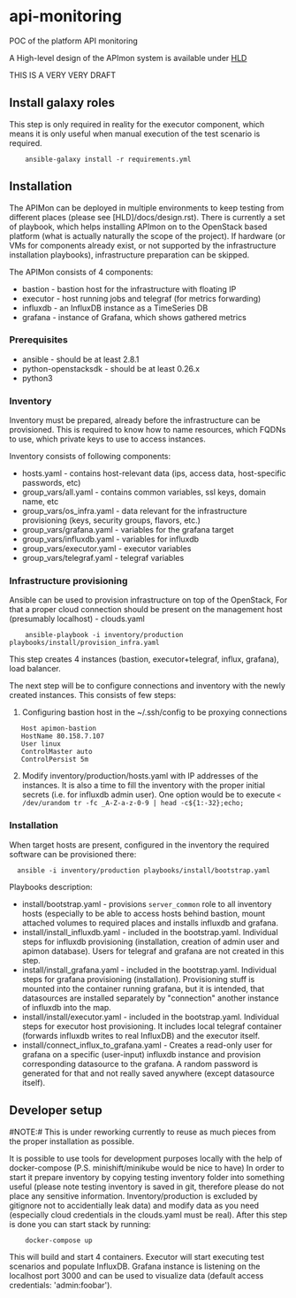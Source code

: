 # api-monitoring
POC of the platform API monitoring

A High-level design of the APImon system is available under [HLD](docs/design.rst)

THIS IS A VERY VERY DRAFT

## Install galaxy roles

This step is only required in reality for the executor component, which means it is only useful when manual execution of the test scenario is required.

```
    ansible-galaxy install -r requirements.yml
```


## Installation

The APIMon can be deployed in multiple environments to keep testing from different places (please see [HLD]/docs/design.rst). There is currently a set of playbook, which helps installing APImon on to the OpenStack based platform (what is actually naturally the scope of the project). If hardware (or VMs for components already exist, or not supported by the infrastructure installation playbooks), infrastructure preparation can be skipped.

The APIMon consists of 4 components:
 - bastion - bastion host for the infrastructure with floating IP
 - executor - host running jobs and telegraf (for metrics forwarding)
 - influxdb - an InfluxDB instance as a TimeSeries DB
 - grafana - instance of Grafana, which shows gathered metrics

### Prerequisites

- ansible - should be at least 2.8.1
- python-openstacksdk - should be at least 0.26.x
- python3

### Inventory

Inventory must be prepared, already before the infrastructure can be provisioned. This is required to know how to name resources, which FQDNs to use, which private keys to use to access instances.

Inventory consists of following components:

- hosts.yaml - contains host-relevant data (ips, access data, host-specific passwords, etc)
- group_vars/all.yaml - contains common variables, ssl keys, domain name, etc
- group_vars/os_infra.yaml - data relevant for the infrastructure provisioning (keys, security groups, flavors, etc.)
- group_vars/grafana.yaml - variables for the grafana target
- group_vars/influxdb.yaml - variables for influxdb
- group_vars/executor.yaml - executor variables
- group_vars/telegraf.yaml - telegraf variables

### Infrastructure provisioning

Ansible can be used to provision infrastructure on top of the OpenStack, For that a proper cloud connection should be present on the management host (presumably localhost) - clouds.yaml


```
    ansible-playbook -i inventory/production playbooks/install/provision_infra.yaml
```

This step creates 4 instances (bastion, executor+telegraf, influx, grafana), load balancer.

The next step will be to configure connections and inventory with the newly created instances. This consists of few steps:

1. Configuring bastion host in the ~/.ssh/config to be proxying connections
```
   Host apimon-bastion
   HostName 80.158.7.107
   User linux
   ControlMaster auto
   ControlPersist 5m
```

2. Modify inventory/production/hosts.yaml with IP addresses of the instances. It is also a time to fill the inventory with the proper initial secrets (i.e. for influxdb admin user). One option would be to execute `< /dev/urandom tr -fc _A-Z-a-z-0-9 | head -c${1:-32};echo;`


### Installation

When target hosts are present, configured in the inventory the required software can be provisioned there:

```
  ansible -i inventory/production playbooks/install/bootstrap.yaml
```


Playbooks description:
 - install/bootstrap.yaml - provisions `server_common` role to all inventory hosts (especially to be able to access hosts behind bastion, mount attached volumes to required places and installs influxdb and grafana.
 - install/install_influxdb.yaml - included in the bootstrap.yaml. Individual steps for influxdb provisioning (installation, creation of admin user and apimon database). Users for telegraf and grafana are not created in this step.
 - install/install_grafana.yaml - included in the bootstrap.yaml. Individual steps for grafana provisioning (installation). Provisioning stuff is mounted into the container running grafana, but it is intended, that datasources are installed separately by "connection" another instance of influxdb into the map.
 - install/install/executor.yaml - included in the bootstrap.yaml. Individual steps for executor host provisioning. It includes local telegraf container (forwards influxdb writes to real InfluxDB) and the executor itself.
 - install/connect_influx_to_grafana.yaml - Creates a read-only user for grafana on a specific (user-input) influxdb instance and provision corresponding datasource to the grafana. A random password is generated for that and not really saved anywhere (except datasource itself).

## Developer setup

#NOTE:# This is under reworking currently to reuse as much pieces from the proper installation as possible.

It is possible to use tools for development purposes locally with the help of docker-compose (P.S. minishift/minikube would be nice to have)
In order to start it prepare inventory by copying testing inventory folder into something useful (please note testing inventory is saved in git, therefore please do not place any sensitive information. Inventory/production is excluded by gitignore not to accidentially leak data) and modify data as you need (especially cloud credentials in the clouds.yaml must be real).
After this step is done you can start stack by running:
```
    docker-compose up
```

This will build and start 4 containers. Executor will start executing test scenarios and populate InfluxDB. Grafana instance is listening on the localhost port 3000 and can be used to visualize data (default access credentials: 'admin:foobar').
